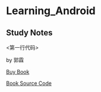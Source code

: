 # Learning_Android #

## Study Notes ##

<第一行代码>

by 郭霖

[Buy Book](https://www.ituring.com.cn/book/1841 "图灵社区")

[Book Source Code](https://github.com/guolindev/booksource "Github Repository")
